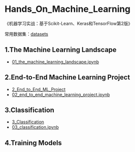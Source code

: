 # Hands_On_Machine_Learning

《机器学习实战：基于Scikit-Learn、Keras和TensorFlow第2版》

常用数据集：[datasets](https://github.com/Tjyy-1223/Hands_On_Machine_Learning/tree/main/handson-ml2-master/datasets)

## 1.The Machine Learning Landscape

+ [01_the_machine_learning_landscape.ipynb](https://github.com/Tjyy-1223/Hands_On_Machine_Learning/blob/main/handson-ml2-master/01_the_machine_learning_landscape.ipynb)

## 2.End-to-End Machine Learning Project

+ [2_End_to_End_ML_Project](https://github.com/Tjyy-1223/Hands_On_Machine_Learning/tree/main/2_End_to_End_ML_Project)
+ [02_end_to_end_machine_learning_project.ipynb](https://github.com/Tjyy-1223/Hands_On_Machine_Learning/blob/main/handson-ml2-master/02_end_to_end_machine_learning_project.ipynb)

## 3.Classification

+ [3_Classification](https://github.com/Tjyy-1223/Hands_On_Machine_Learning/tree/main/3_Classification)
+ [03_classification.ipynb](https://github.com/Tjyy-1223/Hands_On_Machine_Learning/blob/main/handson-ml2-master/03_classification.ipynb)

## 4.Training Models

